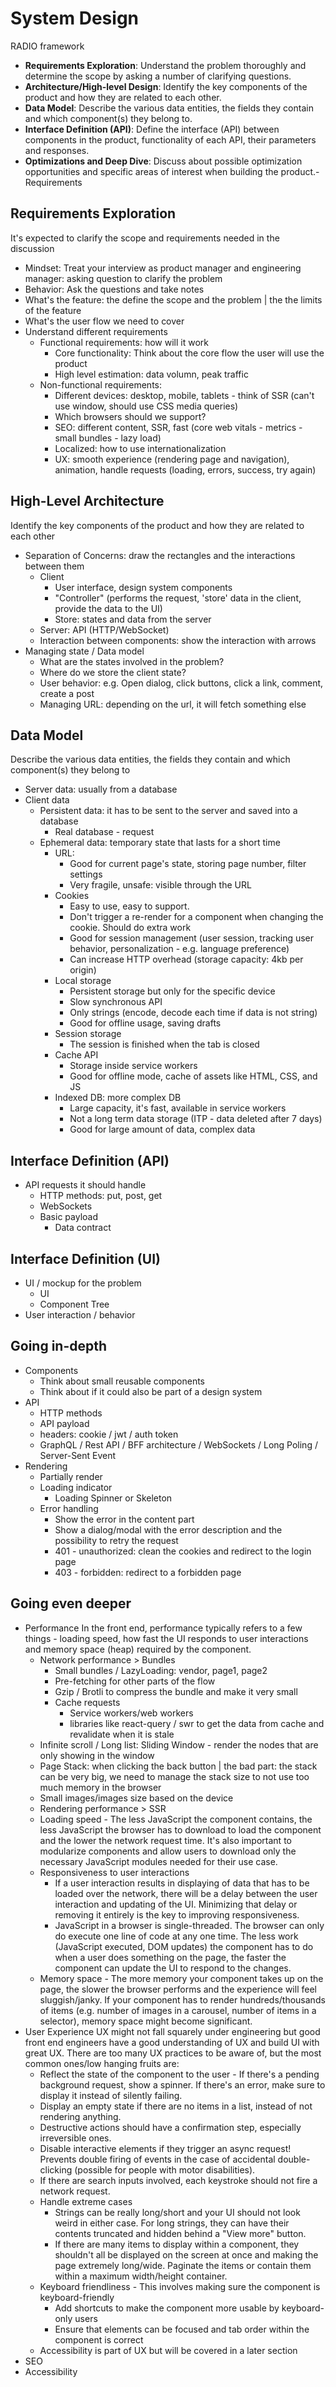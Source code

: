 # System Design

RADIO framework

- **Requirements Exploration**: Understand the problem thoroughly and determine the scope by asking a number of clarifying questions.
- **Architecture/High-level Design**: Identify the key components of the product and how they are related to each other.
- **Data Model**: Describe the various data entities, the fields they contain and which component(s) they belong to.
- **Interface Definition (API)**: Define the interface (API) between components in the product, functionality of each API, their parameters and responses.
- **Optimizations and Deep Dive**: Discuss about possible optimization opportunities and specific areas of interest when building the product.- Requirements

## Requirements Exploration

It's expected to clarify the scope and requirements needed in the discussion

- Mindset: Treat your interview as product manager and engineering manager: asking question to clarify the problem
- Behavior: Ask the questions and take notes
- What's the feature: the define the scope and the problem | the the limits of the feature
- What's the user flow we need to cover
- Understand different requirements
  - Functional requirements: how will it work
    - Core functionality: Think about the core flow the user will use the product
    - High level estimation: data volumn, peak traffic
  - Non-functional requirements:
    - Different devices: desktop, mobile, tablets - think of SSR (can't use window, should use CSS media queries)
    - Which browsers should we support?
    - SEO: different content, SSR, fast (core web vitals - metrics - small bundles - lazy load)
    - Localized: how to use internationalization
    - UX: smooth experience (rendering page and navigation), animation, handle requests (loading, errors, success, try again)

## High-Level Architecture

Identify the key components of the product and how they are related to each other

- Separation of Concerns: draw the rectangles and the interactions between them
  - Client
    - User interface, design system components
    - "Controller" (performs the request, 'store' data in the client, provide the data to the UI)
    - Store: states and data from the server
  - Server: API (HTTP/WebSocket)
  - Interaction between components: show the interaction with arrows
- Managing state / Data model
  - What are the states involved in the problem?
  - Where do we store the client state?
  - User behavior: e.g. Open dialog, click buttons, click a link, comment, create a post
  - Managing URL: depending on the url, it will fetch something else

## Data Model

Describe the various data entities, the fields they contain and which component(s) they belong to

- Server data: usually from a database
- Client data
  - Persistent data: it has to be sent to the server and saved into a database
    - Real database - request
  - Ephemeral data: temporary state that lasts for a short time
    - URL:
      - Good for current page's state, storing page number, filter settings
      - Very fragile, unsafe: visible through the URL
    - Cookies
      - Easy to use, easy to support.
      - Don't trigger a re-render for a component when changing the cookie. Should do extra work
      - Good for session management (user session, tracking user behavior, personalization - e.g. language preference)
      - Can increase HTTP overhead (storage capacity: 4kb per origin)
    - Local storage
      - Persistent storage but only for the specific device
      - Slow synchronous API
      - Only strings (encode, decode each time if data is not string)
      - Good for offline usage, saving drafts
    - Session storage
      - The session is finished when the tab is closed
    - Cache API
      - Storage inside service workers
      - Good for offline mode, cache of assets like HTML, CSS, and JS
    - Indexed DB: more complex DB
      - Large capacity, it's fast, available in service workers
      - Not a long term data storage (ITP - data deleted after 7 days)
      - Good for large amount of data, complex data

## Interface Definition (API)

- API requests it should handle
  - HTTP methods: put, post, get
  - WebSockets
  - Basic payload
    - Data contract

## Interface Definition (UI)

- UI / mockup for the problem
  - UI
  - Component Tree
- User interaction / behavior

## Going in-depth

- Components
  - Think about small reusable components
  - Think about if it could also be part of a design system
- API
  - HTTP methods
  - API payload
  - headers: cookie / jwt / auth token
  - GraphQL / Rest API / BFF architecture / WebSockets / Long Poling / Server-Sent Event
- Rendering
  - Partially render
  - Loading indicator
    - Loading Spinner or Skeleton
  - Error handling
    - Show the error in the content part
    - Show a dialog/modal with the error description and the possibility to retry the request
    - 401 - unauthorized: clean the cookies and redirect to the login page
    - 403 - forbidden: redirect to a forbidden page

## Going even deeper

- Performance
  In the front end, performance typically refers to a few things - loading speed, how fast the UI responds to user interactions and memory space (heap) required by the component.
  - Network performance > Bundles
    - Small bundles / LazyLoading: vendor, page1, page2
    - Pre-fetching for other parts of the flow
    - Gzip / Brotli to compress the bundle and make it very small
    - Cache requests
      - Service workers/web workers
      - libraries like react-query / swr to get the data from cache and revalidate when it is stale
  - Infinite scroll / Long list: Sliding Window - render the nodes that are only showing in the window
  - Page Stack: when clicking the back button | the bad part: the stack can be very big, we need to manage the stack size to not use too much memory in the browser
  - Small images/images size based on the device
  - Rendering performance > SSR
  - Loading speed - The less JavaScript the component contains, the less JavaScript the browser has to download to load the component and the lower the network request time. It's also important to modularize components and allow users to download only the necessary JavaScript modules needed for their use case.
  - Responsiveness to user interactions
    - If a user interaction results in displaying of data that has to be loaded over the network, there will be a delay between the user interaction and updating of the UI. Minimizing that delay or removing it entirely is the key to improving responsiveness.
    - JavaScript in a browser is single-threaded. The browser can only do execute one line of code at any one time. The less work (JavaScript executed, DOM updates) the component has to do when a user does something on the page, the faster the component can update the UI to respond to the changes.
  - Memory space - The more memory your component takes up on the page, the slower the browser performs and the experience will feel sluggish/janky. If your component has to render hundreds/thousands of items (e.g. number of images in a carousel, number of items in a selector), memory space might become significant.
- User Experience
  UX might not fall squarely under engineering but good front end engineers have a good understanding of UX and build UI with great UX. There are too many UX practices to be aware of, but the most common ones/low hanging fruits are:
  - Reflect the state of the component to the user - If there's a pending background request, show a spinner. If there's an error, make sure to display it instead of silently failing.
  - Display an empty state if there are no items in a list, instead of not rendering anything.
  - Destructive actions should have a confirmation step, especially irreversible ones.
  - Disable interactive elements if they trigger an async request! Prevents double firing of events in the case of accidental double-clicking (possible for people with motor disabilities).
  - If there are search inputs involved, each keystroke should not fire a network request.
  - Handle extreme cases
    - Strings can be really long/short and your UI should not look weird in either case. For long strings, they can have their contents truncated and hidden behind a "View more" button.
    - If there are many items to display within a component, they shouldn't all be displayed on the screen at once and making the page extremely long/wide. Paginate the items or contain them within a maximum width/height container.
  - Keyboard friendliness - This involves making sure the component is keyboard-friendly
    - Add shortcuts to make the component more usable by keyboard-only users
    - Ensure that elements can be focused and tab order within the component is correct
  - Accessibility is part of UX but will be covered in a later section
- SEO
- Accessibility
